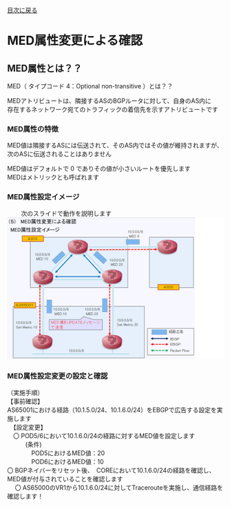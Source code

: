 
[目次に戻る](./Junos-BGP-exercises.md) <br>

# MED属性変更による確認
## MED属性とは？？
MED（ タイプコード 4：Optional non-transitive ）とは？？

MEDアトリビュートは、隣接するASのBGPルータに対して、自身のAS内に<br>
存在するネットワーク宛てのトラフィックの着信先を示すアトリビュートです<br>

### MED属性の特徴
MED値は隣接するASには伝送されて、そのAS内ではその値が維持されますが、<br>
次のASに伝送されることはありません<br>

MED値はデフォルトで 0 でありその値が小さいルートを優先します<br>
MEDはメトリックとも呼ばれます<br>

### MED属性設定イメージ
　
　次のスライドで動作を説明します
  ![Diagram](./images/MED-1.jpg)<br>
  

  
  
### MED属性設定変更の設定と確認
  （実施手順）<br>
  【事前確認】<br>
    AS65001における経路（10.1.5.0/24、10.1.6.0/24）をEBGPで広告する設定を実施します<br>
　【設定変更】<br>
 　〇 POD5/6において10.1.6.0/24の経路に対するMED値を設定します<br>
　　　(条件)<br>
　　　　POD5におけるMED値：20<br>
　　　　POD6におけるMED値：10<br>
   〇 BGPネイバーをリセット後、　COREにおいて10.1.6.0/24の経路を確認し、MED値が付与されていることを確認します<br>
　 〇 AS65000のVR1から10.1.6.0/24に対してTracerouteを実施し、通信経路を確認します！

   
  
  
 
